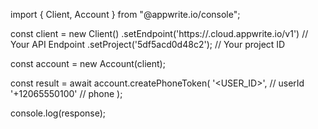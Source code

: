 import { Client, Account } from "@appwrite.io/console";

const client = new Client()
    .setEndpoint('https://<REGION>.cloud.appwrite.io/v1') // Your API Endpoint
    .setProject('5df5acd0d48c2'); // Your project ID

const account = new Account(client);

const result = await account.createPhoneToken(
    '<USER_ID>', // userId
    '+12065550100' // phone
);

console.log(response);
